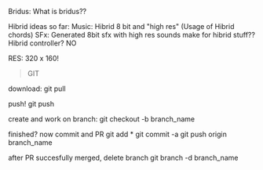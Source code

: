 
Bridus:
What is bridus??

Hibrid ideas so far:
Music: Hibrid 8 bit and "high res" (Usage of Hibrid chords)
SFx: Generated 8bit sfx with high res sounds make for hibrid stuff??
Hibrid controller? NO


RES: 320 x 160!


> GIT

download:
git pull

push!
git push

create and work on branch:
git checkout -b branch_name

finished? now commit and PR
git add *
git commit -a
git push origin branch_name

after PR succesfully merged, delete branch
git branch -d branch_name